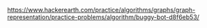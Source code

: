 https://www.hackerearth.com/practice/algorithms/graphs/graph-representation/practice-problems/algorithm/buggy-bot-d8f6eb53/
